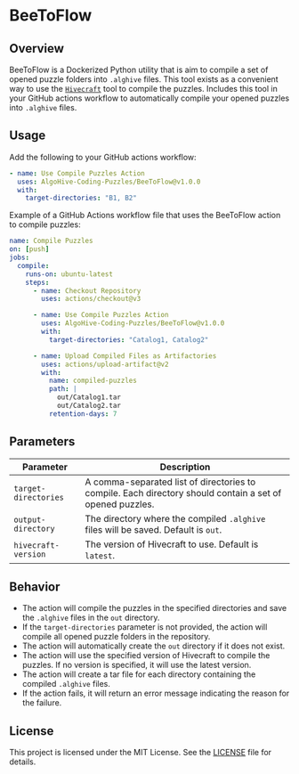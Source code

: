 # BeeToFlow

## Overview

BeeToFlow is a Dockerized Python utility that is aim to compile a set of opened puzzle folders into `.alghive` files.
This tool exists as a convenient way to use the [`Hivecraft`](https://github.com/AlgoHive-Coding-Puzzles/HiveCraft) tool to compile the puzzles. Includes this tool in your GitHub actions workflow to automatically compile your opened puzzles into `.alghive` files.

## Usage

Add the following to your GitHub actions workflow:

```yaml
- name: Use Compile Puzzles Action
  uses: AlgoHive-Coding-Puzzles/BeeToFlow@v1.0.0
  with:
    target-directories: "B1, B2"
```

Example of a GitHub Actions workflow file that uses the BeeToFlow action to compile puzzles:

```yaml
name: Compile Puzzles
on: [push]
jobs:
  compile:
    runs-on: ubuntu-latest
    steps:
      - name: Checkout Repository
        uses: actions/checkout@v3

      - name: Use Compile Puzzles Action
        uses: AlgoHive-Coding-Puzzles/BeeToFlow@v1.0.0
        with:
          target-directories: "Catalog1, Catalog2"

      - name: Upload Compiled Files as Artifactories
        uses: actions/upload-artifact@v2
        with:
          name: compiled-puzzles
          path: |
            out/Catalog1.tar
            out/Catalog2.tar
          retention-days: 7
```

## Parameters

| Parameter            | Description                                                                                              |
| -------------------- | -------------------------------------------------------------------------------------------------------- |
| `target-directories` | A comma-separated list of directories to compile. Each directory should contain a set of opened puzzles. |
| `output-directory`   | The directory where the compiled `.alghive` files will be saved. Default is `out`.                       |
| `hivecraft-version`  | The version of Hivecraft to use. Default is `latest`.                                                    |

## Behavior

- The action will compile the puzzles in the specified directories and save the `.alghive` files in the `out` directory.
- If the `target-directories` parameter is not provided, the action will compile all opened puzzle folders in the repository.
- The action will automatically create the `out` directory if it does not exist.
- The action will use the specified version of Hivecraft to compile the puzzles. If no version is specified, it will use the latest version.
- The action will create a tar file for each directory containing the compiled `.alghive` files.
- If the action fails, it will return an error message indicating the reason for the failure.

## License

This project is licensed under the MIT License. See the [LICENSE](LICENSE) file for details.
